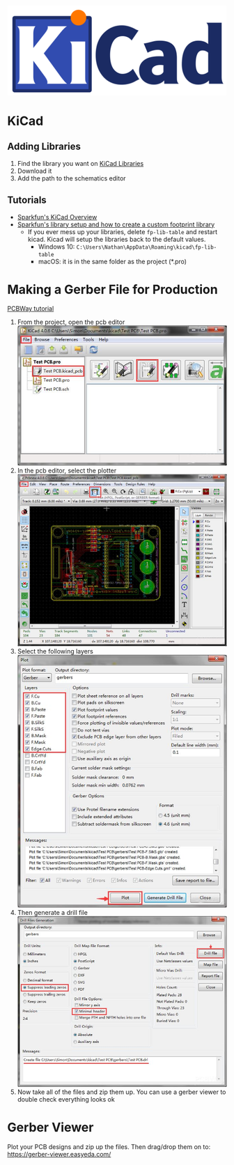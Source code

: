 ![](pics/kicad.png)

# KiCad

## Adding Libraries

1. Find the library you want on [KiCad Libraries](https://kicad.github.io/)
2. Download it
3. Add the path to the schematics editor

## Tutorials

- [Sparkfun's KiCad Overview](https://www.sparkfun.com/news/2041)
- [Sparkfun's library setup and how to create a custom footprint library](https://learn.sparkfun.com/tutorials/beginners-guide-to-kicad/creating-a-custom-kicad-footprint-library)
    - If you ever mess up your libraries, delete `fp-lib-table` and restart kicad.
    Kicad will setup the libraries back to the default values.
        - Windows 10: `C:\Users\Nathan\AppData\Roaming\kicad\fp-lib-table`
        - macOS: it is in the same folder as the project (\*.pro)

# Making a Gerber File for Production

[PCBWay tutorial](https://www.pcbway.com/blog/help_center/Generate_Gerber_file_from_Kicad.html)

1. From the project, open the pcb editor
    ![](pics/project.jpg)
1. In the pcb editor, select the plotter
    ![](pics/pcb-editor.jpg)
1. Select the following layers
    ![](pics/plotter.jpg)
1. Then generate a drill file
    ![](pics/drill.jpg)
1. Now take all of the files and zip them up. You can use a gerber viewer
to double check everything looks ok

# Gerber Viewer

Plot your PCB designs and zip up the files. Then drag/drop them on to: https://gerber-viewer.easyeda.com/
